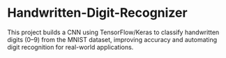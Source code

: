 # Handwritten-Digit-Recognizer
This project builds a CNN using TensorFlow/Keras to classify handwritten digits (0–9) from the MNIST dataset, improving accuracy and automating digit recognition for real-world applications.
